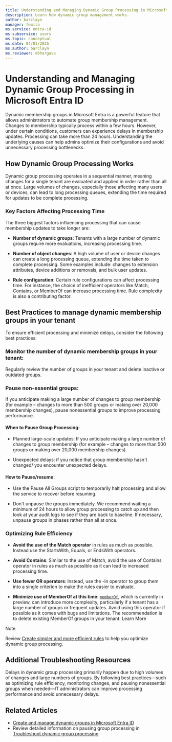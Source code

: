```yaml
---
title: Understanding and Managing Dynamic Group Processing in Microsoft Entra ID
description: Learn how dynamic group management works. 
author: barclayn
manager: femila
ms.service: entra-id
ms.subservice: users
ms.topic: conceptual
ms.date: 04/01/2025
ms.author: barclayn
ms.reviewer: mbhargava
---
```


# Understanding and Managing Dynamic Group Processing  in Microsoft Entra ID

Dynamic membership groups in Microsoft Entra is a powerful feature that allows administrators to automate group membership management. Changes to membership typically process within a few hours. However, under certain conditions, customers can experience delays in membership updates. Processing can take more than 24 hours. Understanding the underlying causes can help admins optimize their configurations and avoid unnecessary processing bottlenecks. 

## How Dynamic Group Processing Works 

Dynamic group processing operates in a sequential manner, meaning changes for a single tenant are evaluated and applied in order rather than all at once. Large volumes of changes, especially those affecting many users or devices, can lead to long processing queues, extending the time required for updates to be complete processing.   

### Key Factors Affecting Processing Time

The three biggest factors influencing processing that can cause membership updates to take longer are: 

- **Number of dynamic groups**: Tenants with a large number of dynamic groups require more evaluations, increasing processing time. 

- **Number of object changes**: A high volume of user or device changes can create a long processing queue, extending the time taken to complete processing. Some examples include: changes to extension attributes, device additions or removals, and bulk user updates. 

- **Rule configuration**: Certain rule configurations can affect processing time. For instance, the choice of inefficient operators like Match, Contains, or MemberOf can increase processing time. Rule complexity is also a contributing factor.  

## Best Practices to manage dynamic membership groups in your tenant 

To ensure efficient processing and minimize delays, consider the following best practices: 

### **Monitor the number of dynamic membership groups in your tenant**:

Regularly review the number of groups in your tenant and delete inactive or outdated groups.

### **Pause non-essential groups**: 

If you anticipate making a large number of changes to group membership (for example – changes to more than 500 groups or making over 20,000 membership changes), pause nonessential groups to improve processing performance.

#### When to Pause Group Processing: 

- Planned large-scale updates: If you anticipate making a large number of changes to group membership (for example – changes to more than 500 groups or making over 20,000 membership changes). 

- Unexpected delays:  if you notice that group membership hasn't changed/ you encounter unexpected delays.  

#### How to Pause/resume:  

- Use the Pause All Groups script to temporarily halt processing and allow the service to recover before resuming. 

- Don't unpause the groups immediately. We recommend waiting a minimum of 24 hours to allow group processing to catch up and then look at your audit logs to see if they are back to baseline. If necessary, unpause groups in phases rather than all at once. 

### Optimizing Rule Efficiency 

- **Avoid the use of the Match operator** in rules as much as possible. Instead use the StartsWith, Equals, or EndsWith operators.  

- **Avoid Contains**: Similar to the use of Match, avoid the use of Contains operator in rules as much as possible as it can lead to increased processing time.  

- **Use fewer OR operators**: Instead, use the -in operator to group them into a single criterion to make the rules easier to evaluate.  

- **Minimize use of MemberOf at this time**: [```memberOf```](groups-dynamic-rule-member-of.md), which is currently in preview, can introduce more complexity, particularly if a tenant has a large number of groups or frequent updates. Avoid using this operator if possible as it comes with bugs and limitations. The recommendation is to delete existing MemberOf groups in your tenant: Learn More 

>[!NOTE]
> Review [Create simpler and more efficient rules](groups-dynamic-rule-more-efficient.md) to help you optimize dynamic group processing.



## Additional Troubleshooting Resources 

Delays in dynamic group processing primarily happen due to high volumes of changes and large numbers of groups. By following best practices—such as optimizing rule efficiency, monitoring changes, and pausing nonessential groups when needed—IT administrators can improve processing performance and avoid unnecessary delays.  


## Related Articles
- [Create and manage dynamic groups in Microsoft Entra ID](groups-dynamic-overview.md)
- Review detailed information on pausing group processing in [Troubleshoot dynamic group processing](/troubleshoot/entra/entra-id/dir-dmns-obj/troubleshoot-dynamic-groups)
